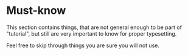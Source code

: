 #  Must-know

This section contains things, that are not general enough to be part of
"tutorial", but still are very important to know for proper typesetting.

Feel free to skip through things you are sure you will not use.

